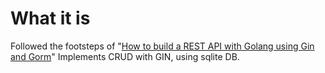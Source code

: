 # What it is
Followed the footsteps of "[How to build a REST API with Golang using Gin and Gorm](https://blog.logrocket.com/how-to-build-a-rest-api-with-golang-using-gin-and-gorm/)"
Implements CRUD with GIN, using sqlite DB.